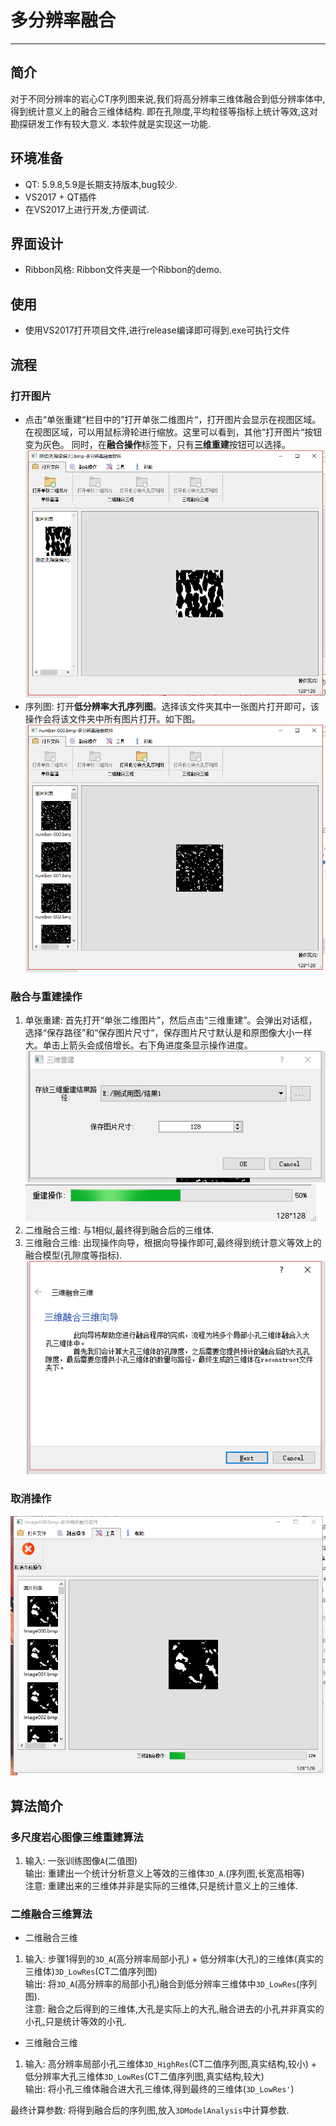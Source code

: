 # 多分辨率融合
-----------------------
## 简介
对于不同分辨率的岩心CT序列图来说,我们将高分辨率三维体融合到低分辨率体中,得到统计意义上的融合三维体结构.
即在孔隙度,平均粒径等指标上统计等效,这对勘探研发工作有较大意义. 
本软件就是实现这一功能.
## 环境准备
- QT: 5.9.8,5.9是长期支持版本,bug较少.
- VS2017 + QT插件
- 在VS2017上进行开发,方便调试.
## 界面设计
- Ribbon风格: Ribbon文件夹是一个Ribbon的demo.

## 使用
- 使用VS2017打开项目文件,进行release编译即可得到.exe可执行文件
## 流程

### 打开图片   
- 点击“单张重建“栏目中的”打开单张二维图片“，打开图片会显示在视图区域。在视图区域，可以用鼠标滑轮进行缩放。这里可以看到，其他“打开图片“按钮变为灰色。
同时，在**融合操作**标签下，只有**三维重建**按钮可以选择。
![pic1](./pic/pic1.png)
- 序列图: 打开**低分辨率大孔序列图**。选择该文件夹其中一张图片打开即可，该操作会将该文件夹中所有图片打开。如下图。
![pic2](./pic/pic2.png)
### 融合与重建操作
1. 单张重建: 首先打开“单张二维图片”，然后点击“三维重建”。会弹出对话框，选择“保存路径”和“保存图片尺寸“，保存图片尺寸默认是和原图像大小一样大。单击上箭头会成倍增长。右下角进度条显示操作进度。
![pic3](./pic/pic3.png)
![pic4](./pic/pic4.png)
2. 二维融合三维: 与1相似,最终得到融合后的三维体.
3. 三维融合三维: 出现操作向导，根据向导操作即可,最终得到统计意义等效上的融合模型(孔隙度等指标).
![pic5](./pic/pic5.png)
### 取消操作
![pic6](./pic/pic6.png)


## 算法简介
### 多尺度岩心图像三维重建算法

1. 输入: 一张训练图像```A```(二值图)    
输出: 重建出一个统计分析意义上等效的三维体```3D_A```.(序列图,长宽高相等)     
注意: 重建出来的三维体并非是实际的三维体,只是统计意义上的三维体.

### 二维融合三维算法

- 二维融合三维
1. 输入: 步骤1得到的```3D_A```(高分辨率局部小孔) + 低分辨率(大孔)的三维体(真实的三维体)```3D_LowRes```(CT二值序列图)    
输出: 将```3D_A```(高分辨率的局部小孔)融合到低分辨率三维体中```3D_LowRes```(序列图).     
注意: 融合之后得到的三维体,大孔是实际上的大孔,融合进去的小孔并非真实的小孔,只是统计等效的小孔.

- 三维融合三维
1. 输入: 高分辨率局部小孔三维体```3D_HighRes```(CT二值序列图,真实结构,较小) + 低分辨率大孔三维体```3D_LowRes```(CT二值序列图,真实结构,较大)        
输出: 将小孔三维体融合进大孔三维体,得到最终的三维体(```3D_LowRes'```)

最终计算参数: 将得到融合后的序列图,放入```3DModelAnalysis```中计算参数.


